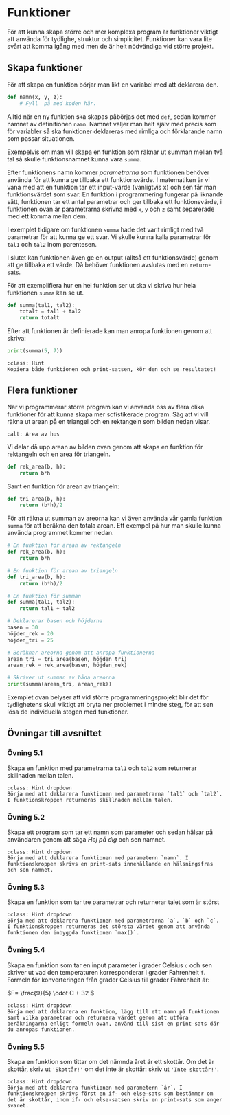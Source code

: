 # Funktioner

För att kunna skapa större och mer komplexa program är funktioner viktigt att använda för tydlighe, struktur och simplicitet. Funktioner kan vara lite svårt att komma igång med men de är helt nödvändiga vid större projekt.

## Skapa funktioner
För att skapa en funktion börjar man likt en variabel med att deklarera den.

```python
def namn(x, y, z):
    # Fyll  på med koden här.
```

Alltid när en ny funktion ska skapas påbörjas det med `def`, sedan kommer namnet av definitionen `namn`. Namnet väljer man helt själv med precis som för variabler så ska funktioner deklareras med rimliga och förklarande namn som passar situationen. 

Exempelvis om man vill skapa en funktion som räknar ut summan mellan två tal så skulle funktionsnamnet kunna vara `summa`. 

Efter funktionens namn kommer *parametrarna* som funktionen behöver använda för att kunna ge tillbaka ett funktionsvärde. I matematiken är vi vana med att en funktion tar ett input-värde (vanligtvis x) och sen får man funktionsvärdet som svar. En funktion i programmering fungerar på liknande sätt, funktionen tar ett antal parametrar och ger tillbaka ett funktionsvärde, i funktionen ovan är parametrarna skrivna med `x`, `y` och `z` samt separerade med ett komma mellan dem.

I exemplet tidigare om funktionen `summa` hade det varit rimligt med två parametrar för att kunna ge ett svar. Vi skulle kunna kalla parametrar för `tal1` och `tal2` inom parentesen.

I slutet kan funktionen även ge en output (alltså ett funktionsvärde) genom att ge tillbaka ett värde. Då behöver funktionen avslutas med en `return`-sats. 

För att exemplifiera hur en hel funktion ser ut ska vi skriva hur hela funktionen `summa` kan se ut.

```python
def summa(tal1, tal2):
    totalt = tal1 + tal2
    return totalt
```

Efter att funktionen är definierade kan man anropa funktionen genom att skriva:

```python
print(summa(5, 7))
```

```{admonition} Tips
:class: Hint
Kopiera både funktionen och print-satsen, kör den och se resultatet!
```

## Flera funktioner

När vi programmerar större program kan vi använda oss av flera olika funktioner för att kunna skapa mer sofistikerade program. Säg att vi vill räkna ut arean på en triangel och en rektangeln som bilden nedan visar.

```{image} img/areaHouse.jog
:alt: Area av hus
```
Vi delar då upp arean av bilden ovan genom att skapa en funktion för rektangeln och en area för triangeln.

```python
def rek_area(b, h):
    return b*h
```

Samt en funktion för arean av triangeln:

```python
def tri_area(b, h):
    return (b*h)/2
```

För att räkna ut summan av areorna kan vi även använda vår gamla funktion `summa` för att beräkna den totala arean. Ett exempel på hur man skulle kunna använda programmet kommer nedan.

```python
# En funktion för arean av rektangeln
def rek_area(b, h):
    return b*h

# En funktion för arean av triangeln
def tri_area(b, h):
    return (b*h)/2

# En funktion för summan
def summa(tal1, tal2):
    return tal1 + tal2

# Deklarerar basen och höjderna
basen = 30
höjden_rek = 20
höjden_tri = 25

# Beräknar areorna genom att anropa funktionerna
arean_tri = tri_area(basen, höjden_tri)
arean_rek = rek_area(basen, höjden_rek)

# Skriver ut summan av båda areorna
print(summa(arean_tri, arean_rek))
```
Exemplet ovan belyser att vid större programmeringsprojekt blir det för tydlighetens skull viktigt att bryta ner problemet i mindre steg, för att sen lösa de individuella stegen med funktioner.

## Övningar till avsnittet

<!-- start-övningar -->
### Övning 5.1
Skapa en funktion med parametrarna `tal1` och `tal2` som returnerar skillnaden mellan talen.

```{admonition} Tips
:class: Hint dropdown
Börja med att deklarera funktionen med parametrarna `tal1` och `tal2`. I funktionskroppen returneras skillnaden mellan talen.
```

### Övning 5.2
Skapa ett program som tar ett namn som parameter och sedan hälsar på användaren genom att säga *Hej på dig* och sen namnet.

```{admonition} Tips
:class: Hint dropdown
Börja med att deklarera funktionen med parametern `namn`. I funktionskroppen skrivs en print-sats innehållande en hälsningsfras och sen namnet.
```

### Övning 5.3
Skapa en funktion som tar tre parametrar och returnerar talet som är störst

```{admonition} Tips
:class: Hint dropdown
Börja med att deklarera funktionen med parametrarna `a`, `b` och `c`. I funktionskroppen returneras det största värdet genom att använda funktionen den inbyggda funktionen `max()`. 
```

### Övning 5.4

Skapa en funktion som tar en input parameter i grader Celsius `c` och sen skriver ut vad den temperaturen korresponderar i grader Fahrenheit `f`. Formeln för konverteringen från grader Celsius till grader Fahrenheit är: 

$F= \frac{9}{5} \cdot C + 32 $

```{admonition} Tips
:class: Hint dropdown
Börja med att deklarera en funktion, lägg till ett namn på funktionen samt vilka parametrar och returnera värdet genom att utföra beräkningarna enligt formeln ovan, använd till sist en print-sats där du anropas funktionen.
```

### Övning 5.5
Skapa en funktion som tittar om det nämnda året är ett skottår. Om det är skottår, skriv ut `'Skottår!'` om det inte är skottår: skriv ut `'Inte skottår!'`. 

```{admonition} Tips
:class: Hint dropdown
Börja med att deklarera funktionen med parametern `år`. I funktionskroppen skrivs först en if- och else-sats som bestämmer om det är skottår, inom if- och else-satsen skriv en print-sats som anger svaret.
```

<!-- end-övningar -->
